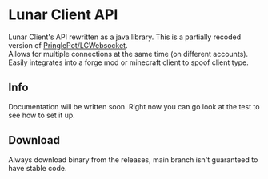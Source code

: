 # Lunar Client API
Lunar Client's API rewritten as a java library. This is a partially recoded version of [PringlePot/LCWebsocket](https://github.com/PringlePot/LCWebsocket).\
Allows for multiple connections at the same time (on different accounts).\
Easily integrates into a forge mod or minecraft client to spoof client type.

## Info
Documentation will be written soon. Right now you can go look at the test to see how to set it up.

## Download
Always download binary from the releases, main branch isn't guaranteed to have stable code.
